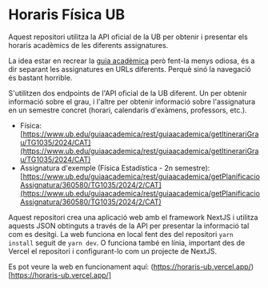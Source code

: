 # Horaris Física UB
Aquest repositori utilitza la API oficial de la UB per obtenir i presentar els horaris acadèmics de les diferents assignatures.

La idea estar en recrear la [guia acadèmica](https://www.ub.edu/guiaacademica/?codEnsenyament=TG1035&curs=2024&idioma=CAT) però fent-la menys odiosa, és a dir separant les assignatures en URLs diferents. Perquè sinó la navegació és bastant horrible.

S'utilitzen dos endpoints de l'API oficial de la UB diferent. Un per obtenir informació sobre el grau, i l'altre per obtenir informació sobre l'assignatura en un semestre concret  (horari, calendaris d'exàmens, professors, etc.).

- Física: [https://www.ub.edu/guiaacademica/rest/guiaacademica/getItinerariGrau/TG1035/2024/CAT](https://www.ub.edu/guiaacademica/rest/guiaacademica/getItinerariGrau/TG1035/2024/CAT)
- Assignatura d'exemple (Física Estadística - 2n semestre): [https://www.ub.edu/guiaacademica/rest/guiaacademica/getPlanificacioAssignatura/360580/TG1035/2024/2/CAT](https://www.ub.edu/guiaacademica/rest/guiaacademica/getPlanificacioAssignatura/360580/TG1035/2024/2/CAT)

Aquest repositori crea una aplicació web amb el framework NextJS i utilitza aquests JSON obtinguts a través de la API per presentar la informació tal com es desitgi. La web funciona en local fent des del repositori `yarn install` seguit de `yarn dev`. O funciona també en línia, important des de Vercel el repositori i configurant-lo com un projecte de NextJS.

Es pot veure la web en funcionament aquí: (https://horaris-ub.vercel.app/)[https://horaris-ub.vercel.app/]
